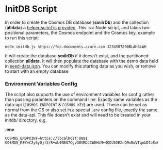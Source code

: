 # InitDB Script

In order to create the Cosmos DB database (**smilrDb**) and the collection (**alldata**) a [helper script is provided](scripts/initdb). This is a Node script, and takes two positional parameters, the Cosmos endpoint and the Cosmos key, example to run this script:
```
node initdb.js https://foo.documents.azure.com 1234567890BLAHBLAH
```
It will create the database **smilrDb** if it doesn't exist, and the partitioned collection **alldata**. It will then populate the database with the demo data held in [seed-data.json](scripts/initdb/seed-data.json). You can modify this starting data as you wish, or remove to start with an empty database

### Environment Variables Config
The script also supports the use of environment variables for config rather than passing paramters on the command line. Exactly same variables as the data-api (`COSMOS_ENDPOINT` & `COSMOS_KEY`) are used. These can be set as normal from the OS or also set in a special `.env` config file, exactly the same as the data-api. This file doesn't exist and will need to be created in your initdb/ directory, e.g.

**.env**
```
COSMOS_ENDPOINT=https://localhost:8081
COSMOS_KEY=C2y6yDjf5/R+ob0N8A7Cgv30VRDJIWEHLM+4QDU5DE2nQ9nDuVTqobD4b8mGGyPMbIZnqyMsEcaGQy67XIw/Jw==
```